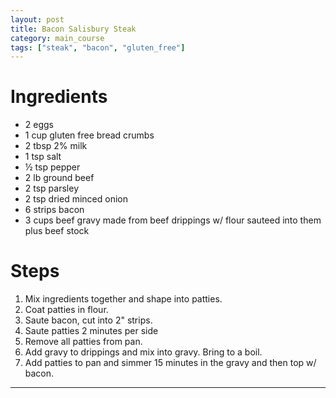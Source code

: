 ```yaml
---
layout: post
title: Bacon Salisbury Steak
category: main_course
tags: ["steak", "bacon", "gluten_free"]
---
```


# Ingredients
* 2	eggs
* 1	cup gluten free bread crumbs 
* 2	tbsp 2% milk
* 1	tsp salt
* ½	tsp pepper
* 2	lb ground beef
* 2	tsp parsley
* 2	tsp dried minced onion
* 6	strips bacon
* 3	cups beef gravy made from beef drippings w/ flour sauteed into them plus beef stock
# Steps
1. Mix ingredients together and shape into patties.
2. Coat patties in flour.
3. Saute bacon, cut into 2" strips.
4. Saute patties 2 minutes per side
5. Remove all patties from pan.  
6. Add gravy to drippings and mix into gravy.  Bring to a boil.
7. Add patties to pan and simmer 15 minutes in the gravy and then top w/ bacon.

---
